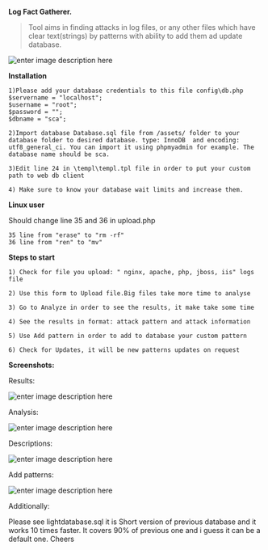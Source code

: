 **Log Fact Gatherer.**

> Tool aims in finding attacks in log files, or any other files which
> have clear text(strings) by patterns with ability to add them ad
> update database.

![enter image description here](https://github.com/vulnz/facts/blob/master/img/logo.png?raw=true)

**Installation**


    1)Please add your database credentials to this file config\db.php 
    $servername = "localhost";
    $username = "root";
    $password = "";
    $dbname = "sca"; 
    
    2)Import database Database.sql file from /assets/ folder to your database folder to desired database. type: InnoDB	and encoding: utf8_general_ci. You can import it using phpmyadmin for example. The database name should be sca.
    
    3)Edit line 24 in \templ\templ.tpl file in order to put your custom path to web db client 
    
    4) Make sure to know your database wait limits and increase them. 

**Linux user**

Should change line 35 and 36 in upload.php

    35 line from "erase" to "rm -rf"
    36 line from "ren" to "mv"

**Steps to start**

    1) Check for file you upload: " nginx, apache, php, jboss, iis" logs file
    
    2) Use this form to Upload file.Big files take more time to analyse 
    
    3) Go to Analyze in order to see the results, it make take some time 
    
    4) See the results in format: attack pattern and attack information 
    
    5) Use Add pattern in order to add to database your custom pattern
    
    6) Check for Updates, it will be new patterns updates on request

**Screenshots:**

Results:

![enter image description here](https://github.com/vulnz/facts/blob/master/screenshot/screenshot_1.png?raw=true)



Analysis:


![enter image description here](https://github.com/vulnz/facts/blob/master/screenshot/screenshot_2.PNG?raw=true)

Descriptions:

![enter image description here](https://github.com/vulnz/facts/blob/master/screenshot/screenshot_3.PNG?raw=true)

Add patterns:

![enter image description here](https://github.com/vulnz/facts/blob/master/screenshot/screenshot_4.PNG?raw=true)

Additionally:

Please see lightdatabase.sql 
it is Short version of previous database and it works 10 times faster.
It covers 90% of previous one and i guess it can be a default one.
Cheers
